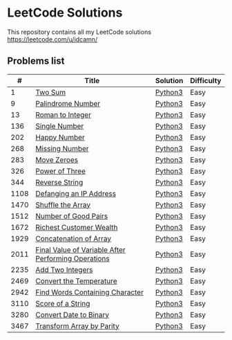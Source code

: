 # LeetCode Solutions

This repository contains all my LeetCode solutions  
https://leetcode.com/u/idcamn/

## Problems list
| #    | Title                                                                                                                                     | Solution                                                                      | Difficulty |
|------|-------------------------------------------------------------------------------------------------------------------------------------------|-------------------------------------------------------------------------------|------------|
| 1    | [Two Sum](https://leetcode.com/problems/two-sum/)                                                                                         | [Python3](python/0001-two-sum.py)                                             | Easy       |
| 9    | [Palindrome Number](https://leetcode.com/problems/palindrome-number/)                                                                     | [Python3](python/0009-palindrome-number.py)                                   | Easy       |
| 13   | [Roman to Integer](https://leetcode.com/problems/roman-to-integer/)                                                                       | [Python3](python/0013-roman-to-integer.py)                                    | Easy       |
| 136  | [Single Number](https://leetcode.com/problems/single-number/)                                                                             | [Python3](python/0136-single-number.py)                                       | Easy       |
| 202  | [Happy Number](https://leetcode.com/problems/happy-number/)                                                                               | [Python3](python/0202-happy-number.py)                                        | Easy       |
| 268  | [Missing Number](https://leetcode.com/problems/missing-number/)                                                                           | [Python3](python/0268-missing-number.py)                                      | Easy       |
| 283  | [Move Zeroes](https://leetcode.com/problems/move-zeroes/)                                                                                 | [Python3](python/0283-move-zeroes.py)                                         | Easy       |
| 326  | [Power of Three](https://leetcode.com/problems/power-of-three/)                                                                           | [Python3](python/0326-power-of-three.py)  | Easy       |
| 344  | [Reverse String](https://leetcode.com/problems/reverse-string/)                                                                           | [Python3](python/0344-reverse-string.py)                                      | Easy       |
| 1108 | [Defanging an IP Address](https://leetcode.com/problems/defanging-an-ip-address/)                                                         | [Python3](python/1108-defanging-an-ip-address.py)                             | Easy       |
| 1470 | [Shuffle the Array](https://leetcode.com/problems/shuffle-the-array/)                                                                     | [Python3](python/1470-shuffle-the-array.py)  | Easy       |
| 1512 | [Number of Good Pairs](https://leetcode.com/problems/number-of-good-pairs/)                                                               | [Python3](python/1512-number-of-good-pairs.py)  | Easy       |
| 1672 | [Richest Customer Wealth](https://leetcode.com/problems/richest-customer-wealth/)                                                         | [Python3](python/1672-richest-customer-wealth.py)  | Easy       |
| 1929 | [Concatenation of Array](https://leetcode.com/problems/concatenation-of-array/)                                                           | [Python3](python/1929-concatenation-of-array.py)                              | Easy       |
| 2011 | [Final Value of Variable After Performing Operations](https://leetcode.com/problems/final-value-of-variable-after-performing-operations/) | [Python3](python/2011-final-value-of-variable-after-performing-operations.py) | Easy       |
| 2235 | [Add Two Integers](https://leetcode.com/problems/add-two-integers/)                                                                       | [Python3](python/2235-add-two-integers.py)                                    | Easy       |
| 2469 | [Convert the Temperature](https://leetcode.com/problems/convert-the-temperature/)                                                         | [Python3](python/2469-convert-the-temperature.py)                             | Easy       |
| 2942 | [Find Words Containing Character](https://leetcode.com/problems/find-words-containing-character/)                                         | [Python3](python/2942-find-words-containing-character.py)  | Easy       |
| 3110 | [Score of a String](https://leetcode.com/problems/score-of-a-string/)                                                                     | [Python3](python/3110-score-of-a-string.py)                                   | Easy       |
| 3280 | [Convert Date to Binary](https://leetcode.com/problems/convert-date-to-binary/)                                                           | [Python3](python/3280-convert-date-to-binary.py)                              | Easy       |
| 3467 | [Transform Array by Parity](https://leetcode.com/problems/transform-array-by-parity/)                                                     | [Python3](python/3467-transform-array-by-parity.py)  | Easy       |